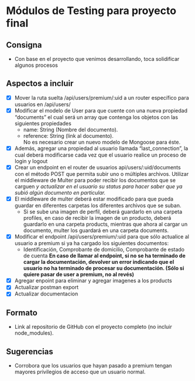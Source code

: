 # Módulos de Testing para proyecto final

## Consigna

- Con base en el proyecto que venimos desarrollando, toca solidificar algunos procesos

## Aspectos a incluir

- [x] Mover la ruta suelta /api/users/premium/:uid a un router específico para usuarios en /api/users/
- [x] Modificar el modelo de User para que cuente con una nueva propiedad “documents” el cual será un array que contenga los objetos con las siguientes propiedades
  - name: String (Nombre del documento).
  - reference: String (link al documento).  
    No es necesario crear un nuevo modelo de Mongoose para éste.
- [x] Además, agregar una propiedad al usuario llamada “last_connection”, la cual deberá modificarse cada vez que el usuario realice un proceso de login y logout
- [x] Crear un endpoint en el router de usuarios api/users/:uid/documents con el método POST que permita subir uno o múltiples archivos. Utilizar el middleware de Multer para poder recibir los documentos que se carguen _y actualizar en el usuario su status para hacer saber que ya subió algún documento en particular._
- [x] El middleware de multer deberá estar modificado para que pueda guardar en diferentes carpetas los diferentes archivos que se suban.
  - Si se sube una imagen de perfil, deberá guardarlo en una carpeta profiles, en caso de recibir la imagen de un producto, deberá guardarlo en una carpeta products, mientras que ahora al cargar un documento, multer los guardará en una carpeta documents.
- [x] Modificar el endpoint /api/users/premium/:uid para que sólo actualice al usuario a premium si ya ha cargado los siguientes documentos:
  - Identificación, Comprobante de domicilio, Comprobante de estado de cuenta
    **En caso de llamar al endpoint, si no se ha terminado de cargar la documentación, devolver un error indicando que el usuario no ha terminado de procesar su documentación. (Sólo si quiere pasar de user a premium, no al revés)**
- [x] Agregar enpoint para eliminar y agregar imagenes a los products
- [x] Actualizar postman export
- [x] Actualizar documentacion

## Formato

- Link al repositorio de GitHub con el proyecto completo (no incluir node_modules).

## Sugerencias

- Corrobora que los usuarios que hayan pasado a premium tengan mayores privilegios de acceso que un usuario normal.
